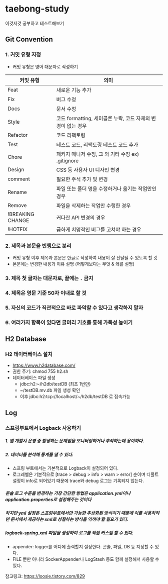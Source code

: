 # taebong-study
이것저것 공부하고 테스트해보기


## Git Convention
### 1. 커밋 유형 지정
- 커밋 유형은 영어 대문자로 작성하기

| 커밋 유형 | 의미   |
|-------|------|
| Feat  | 새로운 기능 추가 |
| Fix  | 버그 수정 |
| Docs  | 문서 수정 |
| Style  | 코드 formatting, 세미콜론 누락, 코드 자체의 변경이 없는 경우 |
| Refactor  | 코드 리팩토링 |
| Test  | 테스트 코드, 리팩토링 테스트 코드 추가 |
| Chore  | 패키지 매니저 수정, 그 외 기타 수정 ex) .gitignore |
| Design  | CSS 등 사용자 UI 디자인 변경 |
| comment  | 필요한 주석 추가 및 변경 |
| Rename  | 파일 또는 폴더 명을 수정하거나 옮기는 작업만인 경우 |
| Remove  | 파일을 삭제하는 작업만 수행한 경우 |
| !BREAKING CHANGE  | 커다란 API 변경의 경우 |
| !HOTFIX  | 급하게 치명적인 버그를 고쳐야 하는 경우 |

### 2. 제목과 본문을 빈행으로 분리
- 커밋 유형 이후 제목과 본문은 한글로 작성하여 내용이 잘 전달될 수 있도록 할 것
- 본문에는 변경한 내용과 이유 설명 (어떻게보다는 무엇 & 왜를 설명)

### 3. 제목 첫 글자는 대문자로, 끝에는 `.` 금지

### 4. 제목은 영문 기준 50자 이내로 할 것

### 5. 자신의 코드가 직관적으로 바로 파악할 수 있다고 생각하지 말자

### 6. 여러가지 항목이 있다면 글머리 기호를 통해 가독성 높이기


## H2 Database
### H2 데이터베이스 설치
- https://www.h2database.com/
- 권한 주기: chmod 755 h2.sh
- 데이터베이스 파일 생성
  - jdbc:h2:~/h2db/testDB (최초 1번만)
  - ~/testDB.mv.db 파일 생성 확인
  - 이후 jdbc:h2:tcp://localhost/~/h2db/testDB 로 접속가능

## Log
### 스프링부트에서 Logback 사용하기
##### 1. 앱 개발시 운영 중 발생하는 문제점을 모니터링하거나 추적하는데 용이하다.
##### 2. 데이터를 분석해 통계를 낼 수 있다.
- 스프링 부트에서는 기본적으로 Logback이 설정되어 있다.
- 로그레벨은 기본적으로 [trace > debug > info > warn > error] 순이며 디폴트 설정이 info로 되어있기 때문에 trace와 debug 로그는 기록되지 않는다.

##### 콘솔 로그 수준을 변경하는 가장 간단한 방법은 application.yml이나 application.properties로 설정해주는 것이다
##### 하지만 yml 설정은 스프링부트에서만 가능한 추상화된 방식이기 때문에 이를 사용하려면 문서에서 제공하는 xml로 성절하는 방식을 익혀야 할 필요가 있다.
##### logback-spring.xml 파일을 생성하여 로그를 직접 커스텀 할 수 있다.
- appender: logger를 어디에 출력할지 설정한다. 콘솔, 파일, DB 등 지정할 수 있다.
- FILE 뿐만 아니라 SockerAppender나 LogStash 등도 함께 설정해서 사용할 수 있다.

참고링크: https://loosie.tistory.com/829
